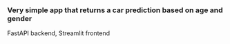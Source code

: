 ### Very simple app that returns a car prediction based on age and gender
FastAPI backend, Streamlit frontend
